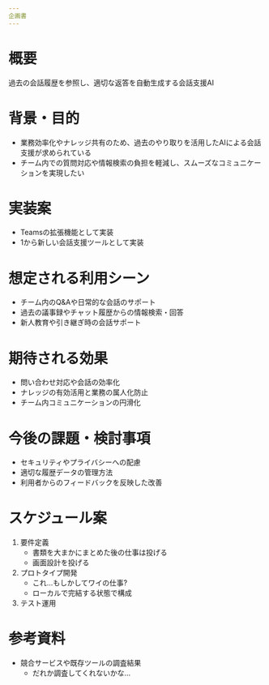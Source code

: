 ```yaml
---
企画書
---
```


# 概要
過去の会話履歴を参照し、適切な返答を自動生成する会話支援AI

# 背景・目的
- 業務効率化やナレッジ共有のため、過去のやり取りを活用したAIによる会話支援が求められている
- チーム内での質問対応や情報検索の負担を軽減し、スムーズなコミュニケーションを実現したい

# 実装案
- Teamsの拡張機能として実装
- 1から新しい会話支援ツールとして実装

# 想定される利用シーン
- チーム内のQ&Aや日常的な会話のサポート
- 過去の議事録やチャット履歴からの情報検索・回答
- 新人教育や引き継ぎ時の会話サポート

# 期待される効果
- 問い合わせ対応や会話の効率化
- ナレッジの有効活用と業務の属人化防止
- チーム内コミュニケーションの円滑化

# 今後の課題・検討事項
- セキュリティやプライバシーへの配慮
- 適切な履歴データの管理方法
- 利用者からのフィードバックを反映した改善

# スケジュール案
1. 要件定義
    - 書類を大まかにまとめた後の仕事は投げる
    - 画面設計を投げる
2. プロトタイプ開発
    - これ…もしかしてワイの仕事?
    - ローカルで完結する状態で構成
3. テスト運用

# 参考資料
- 競合サービスや既存ツールの調査結果
    - だれか調査してくれないかな…